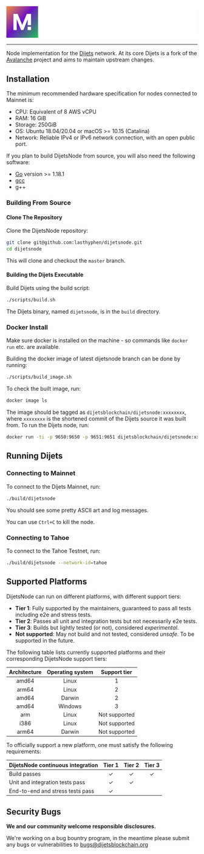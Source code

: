 <div align="center">
  <img src="resources/logo.png?raw=true">
</div>

---

Node implementation for the [Dijets](https://dijetsblockchain.org) network. At its core Dijets is a fork of the [Avalanche](https://avax.network) project and aims to maintain upstream changes.

## Installation

The minimum recommended hardware specification for nodes connected to Mainnet is:

- CPU: Equivalent of 8 AWS vCPU
- RAM: 16 GiB
- Storage: 250GiB
- OS: Ubuntu 18.04/20.04 or macOS >= 10.15 (Catalina)
- Network: Reliable IPv4 or IPv6 network connection, with an open public port.

If you plan to build DijetsNode from source, you will also need the following software:

- [Go](https://golang.org/doc/install) version >= 1.18.1
- [gcc](https://gcc.gnu.org/)
- g++

### Building From Source

#### Clone The Repository

Clone the DijetsNode repository:

```sh
git clone git@github.com:lasthyphen/dijetsnode.git
cd dijetsnode
```

This will clone and checkout the `master` branch.

#### Building the Dijets Executable

Build Dijets using the build script:

```sh
./scripts/build.sh
```

The Dijets binary, named `dijetsnode`, is in the `build` directory.

### Docker Install

Make sure docker is installed on the machine - so commands like `docker run` etc. are available.

Building the docker image of latest dijetsnode branch can be done by running:

```sh
./scripts/build_image.sh
```

To check the built image, run:

```sh
docker image ls
```

The image should be tagged as `dijetsblockchain/dijetsnode:xxxxxxxx`, where `xxxxxxxx` is the shortened commit of the Dijets source it was built from. To run the Dijets node, run:

```sh
docker run -ti -p 9650:9650 -p 9651:9651 dijetsblockchain/dijetsnode:xxxxxxxx /dijetsnode/build/dijetsnode
```

## Running Dijets

### Connecting to Mainnet

To connect to the Dijets Mainnet, run:

```sh
./build/dijetsnode
```

You should see some pretty ASCII art and log messages.

You can use `Ctrl+C` to kill the node.

### Connecting to Tahoe

To connect to the Tahoe Testnet, run:

```sh
./build/dijetsnode --network-id=tahoe
```

## Supported Platforms

DijetsNode can run on different platforms, with different support tiers:

- **Tier 1**: Fully supported by the maintainers, guaranteed to pass all tests including e2e and stress tests.
- **Tier 2**: Passes all unit and integration tests but not necessarily e2e tests.
- **Tier 3**: Builds but lightly tested (or not), considered _experimental_.
- **Not supported**: May not build and not tested, considered _unsafe_. To be supported in the future.

The following table lists currently supported platforms and their corresponding
DijetsNode support tiers:

| Architecture | Operating system | Support tier  |
| :----------: | :--------------: | :-----------: |
|    amd64     |      Linux       |       1       |
|    arm64     |      Linux       |       2       |
|    amd64     |      Darwin      |       2       |
|    amd64     |     Windows      |       3       |
|     arm      |      Linux       | Not supported |
|     i386     |      Linux       | Not supported |
|    arm64     |      Darwin      | Not supported |

To officially support a new platform, one must satisfy the following requirements:

| DijetsNode continuous integration     | Tier 1  | Tier 2  | Tier 3  |
| ---------------------------------- | :-----: | :-----: | :-----: |
| Build passes                       | &check; | &check; | &check; |
| Unit and integration tests pass    | &check; | &check; |         |
| End-to-end and stress tests pass   | &check; |         |         |

## Security Bugs

**We and our community welcome responsible disclosures.**

We're working on a bug bountry program, in the meantime please submit any bugs or vulnerabilities to bugs@dijetsblockchain.org
